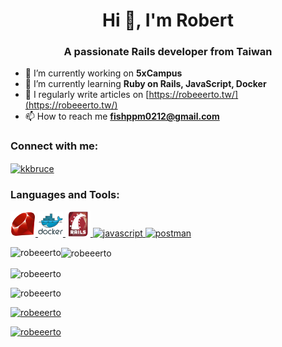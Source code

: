 <h1 align="center">Hi 👋, I'm Robert</h1>
<h3 align="center">A passionate Rails developer from Taiwan</h3>

- 🔭 I’m currently working on **5xCampus**
- 🌱 I’m currently learning **Ruby on Rails, JavaScript, Docker**
- 📝 I regularly write articles on [https://robeeerto.tw/](https://robeeerto.tw/)
- 📫 How to reach me **fishppm0212@gmail.com**

<h3 align="left">Connect with me:</h3>
<p align="left">
  <a href="https://twitter.com/fishppm0212" target="blank">
    <img align="center" src="https://raw.githubusercontent.com/rahuldkjain/github-profile-readme-generator/master/src/images/icons/Social/twitter.svg" alt="kkbruce" height="30" width="40" />
  </a>
</p>

<h3 align="left">Languages and Tools:</h3>
<p align="left"> 
  <a href="https://www.ruby-lang.org/zh_tw" target="_blank" rel="noreferrer"> 
    <img src="https://raw.githubusercontent.com/devicons/devicon/master/icons/ruby/ruby-original.svg" alt="ruby" width="40" height="40"/> 
  </a> 
  <a href="https://www.docker.com/" target="_blank" rel="noreferrer"> 
    <img src="https://raw.githubusercontent.com/devicons/devicon/master/icons/docker/docker-original-wordmark.svg" alt="docker" width="40" height="40"/> 
  </a> 
  <a href="https://rubyonrails.org/" target="_blank" rel="noreferrer"> 
    <img src="https://raw.githubusercontent.com/devicons/devicon/master/icons/rails/rails-original-wordmark.svg" alt="rails" width="40" height="40"/> 
  </a> 
  <a href="https://www.javascript.com" target="_blank" rel="noreferrer"> 
    <img src="https://www.vectorlogo.zone/logos/javascript/javascript-icon.svg" alt="javascript" width="40" height="40"/> 
  </a>
  <a href="https://postman.com" target="_blank" rel="noreferrer"> 
    <img src="https://www.vectorlogo.zone/logos/getpostman/getpostman-icon.svg" alt="postman" width="40" height="40"/> 
  </a>
</p>

<p>
  <img align="left" src="https://github-readme-stats.vercel.app/api/top-langs?username=robeeerto&show_icons=true&locale=en" alt="robeeerto" />
</p>

<p>
  <img align="center" src="https://github-readme-stats.vercel.app/api?username=robeeerto&show_icons=true&locale=en" alt="robeeerto" />
</p>

<p>
  <img align="center" src="https://github-readme-streak-stats.herokuapp.com/?user=robeeerto&" alt="robeeerto" />
</p>

<p align="left">
  <img src="https://komarev.com/ghpvc/?username=robeeerto&label=Profile%20views&color=0e75b6&style=flat" alt="robeeerto" />
</p>

<p align="left">
  <a href="https://github.com/ryo-ma/github-profile-trophy"><img src="https://github-profile-trophy.vercel.app/?username=robeeerto" alt="robeeerto" /></a>
</p>

<p align="left">
  <a href="https://twitter.com/fishppm0212" target="blank">
    <img src="https://img.shields.io/twitter/follow/robeeerto?logo=twitter&style=for-the-badge" alt="robeeerto" />
  </a>
</p>

